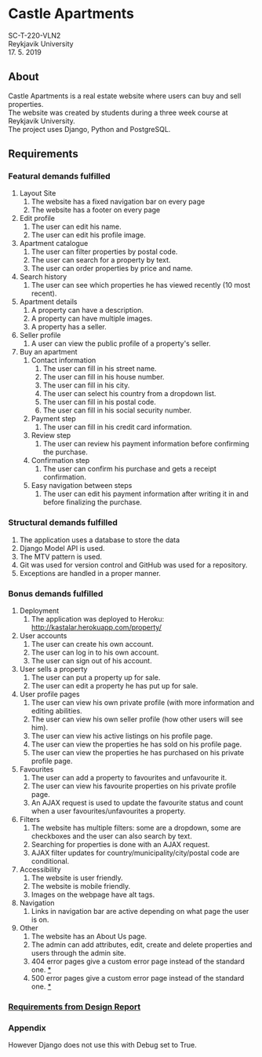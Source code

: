 # Castle Apartments
SC-T-220-VLN2\
Reykjavik University\
17. 5. 2019

## About

Castle Apartments is a real estate website where users can buy and sell properties.\
The website was created by students during a three week course at Reykjavik University.\
The project uses Django, Python and PostgreSQL.

## Requirements

### Featural demands fulfilled
1. Layout Site
   1. The website has a fixed navigation bar on every page
   2. The website has a footer on every page
2. Edit profile
   1. The user can edit his name.
   2. The user can edit his profile image.
3. Apartment catalogue
   1. The user can filter properties by postal code.
   2. The user can search for a property by text.
   3. The user can order properties by price and name.
4. Search history
   1. The user can see which properties he has viewed recently (10 most recent).
5. Apartment details
   1. A property can have a description.
   2. A property can have multiple images.
   3. A property has a seller.
6. Seller profile
   1. A user can view the public profile of a property's seller.
7. Buy an apartment
   1. Contact information
      1. The user can fill in his street name.
      2. The user can fill in his house number.
      3. The user can fill in his city.
      4. The user can select his country from a dropdown list.
      5. The user can fill in his postal code.
      6. The user can fill in his social security number.
   2. Payment step
      1. The user can fill in his credit card information.
   3. Review step
      1. The user can review his payment information before confirming the purchase.
   4. Confirmation step
      1. The user can confirm his purchase and gets a receipt confirmation.
   5. Easy navigation between steps
      1. The user can edit his payment information after writing it in and before finalizing the purchase.


### Structural demands fulfilled

1. The application uses a database to store the data
2. Django Model API is used.
3. The MTV pattern is used.
4. Git was used for version control and GitHub was used for a repository.
5. Exceptions are handled in a proper manner.


### Bonus demands fulfilled

1. Deployment
   1. The application was deployed to Heroku: http://kastalar.herokuapp.com/property/
2. User accounts
   1. The user can create his own account.
   2. The user can log in to his own account.
   3. The user can sign out of his account.
3. User sells a property
   1. The user can put a property up for sale.
   2. The user can edit a property he has put up for sale.
4. User profile pages
   1. The user can view his own private profile (with more information and editing abilities.
   2. The user can view his own seller profile (how other users will see him).
   3. The user can view his active listings on his profile page.
   4. The user can view the properties he has sold on his profile page.
   5. The user can view the properties he has purchased on his private profile page.
5. Favourites
   1. The user can add a property to favourites and unfavourite it.
   2. The user can view his favourite properties on his private profile page.
   3. An AJAX request is used to update the favourite status and count when a user favourites/unfavourites a property.
6. Filters
   1. The website has multiple filters: some are a dropdown, some are checkboxes and the user can also search by text.
   2. Searching for properties is done with an AJAX request.
   3. AJAX filter updates for country/municipality/city/postal code are conditional.
7. Accessibility
   1. The website is user friendly.
   2. The website is mobile friendly.
   3. Images on the webpage have alt tags.
8. Navigation
   1. Links in navigation bar are active depending on what page the user is on.
9. Other
   1. The website has an About Us page.
   2. The admin can add attributes, edit, create and delete properties and users through the admin site.
   3. 404 error pages give a custom error page instead of the standard one. [*](#appendix)
   4. 500 error pages give a custom error page instead of the standard one. [*](#appendix)

### [Requirements from Design Report](https://github.com/egilltor17/VLN2-Castle-Apartments/wiki/Requirements-from-Design-Report)

### Appendix
However Django does not use this with Debug set to True.
